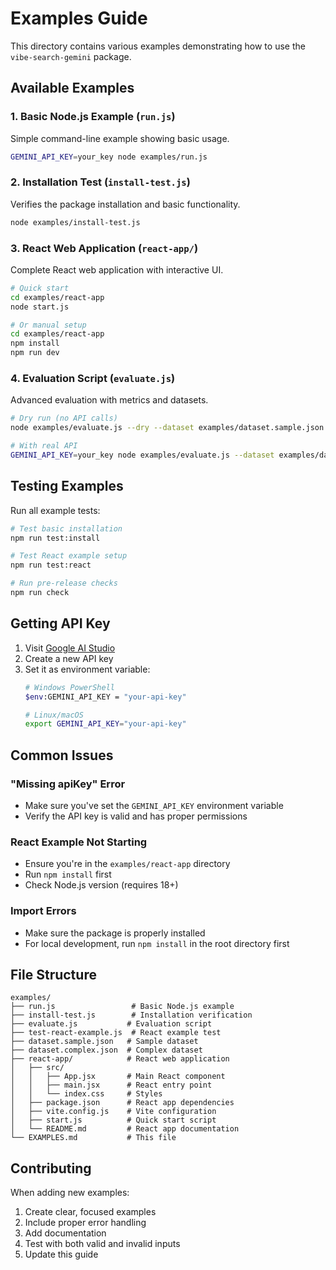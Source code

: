 # Examples Guide

This directory contains various examples demonstrating how to use the `vibe-search-gemini` package.

## Available Examples

### 1. Basic Node.js Example (`run.js`)
Simple command-line example showing basic usage.

```bash
GEMINI_API_KEY=your_key node examples/run.js
```

### 2. Installation Test (`install-test.js`)
Verifies the package installation and basic functionality.

```bash
node examples/install-test.js
```

### 3. React Web Application (`react-app/`)
Complete React web application with interactive UI.

```bash
# Quick start
cd examples/react-app
node start.js

# Or manual setup
cd examples/react-app
npm install
npm run dev
```

### 4. Evaluation Script (`evaluate.js`)
Advanced evaluation with metrics and datasets.

```bash
# Dry run (no API calls)
node examples/evaluate.js --dry --dataset examples/dataset.sample.json

# With real API
GEMINI_API_KEY=your_key node examples/evaluate.js --dataset examples/dataset.sample.json
```

## Testing Examples

Run all example tests:

```bash
# Test basic installation
npm run test:install

# Test React example setup
npm run test:react

# Run pre-release checks
npm run check
```

## Getting API Key

1. Visit [Google AI Studio](https://aistudio.google.com/apikey)
2. Create a new API key
3. Set it as environment variable:
   ```bash
   # Windows PowerShell
   $env:GEMINI_API_KEY = "your-api-key"
   
   # Linux/macOS
   export GEMINI_API_KEY="your-api-key"
   ```

## Common Issues

### "Missing apiKey" Error
- Make sure you've set the `GEMINI_API_KEY` environment variable
- Verify the API key is valid and has proper permissions

### React Example Not Starting
- Ensure you're in the `examples/react-app` directory
- Run `npm install` first
- Check Node.js version (requires 18+)

### Import Errors
- Make sure the package is properly installed
- For local development, run `npm install` in the root directory first

## File Structure

```
examples/
├── run.js                 # Basic Node.js example
├── install-test.js        # Installation verification
├── evaluate.js           # Evaluation script
├── test-react-example.js  # React example test
├── dataset.sample.json   # Sample dataset
├── dataset.complex.json  # Complex dataset
├── react-app/            # React web application
│   ├── src/
│   │   ├── App.jsx       # Main React component
│   │   ├── main.jsx      # React entry point
│   │   └── index.css     # Styles
│   ├── package.json      # React app dependencies
│   ├── vite.config.js    # Vite configuration
│   ├── start.js          # Quick start script
│   └── README.md         # React app documentation
└── EXAMPLES.md           # This file
```

## Contributing

When adding new examples:

1. Create clear, focused examples
2. Include proper error handling
3. Add documentation
4. Test with both valid and invalid inputs
5. Update this guide